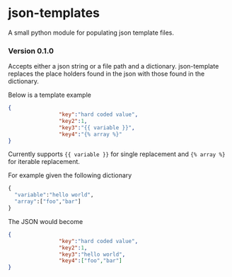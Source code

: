 # json-templates

A small python module for populating json template files.

### Version 0.1.0

Accepts either a json string or a file path and a dictionary. json-template replaces the place holders found in the json with those found in the dictionary.

Below is a template example

```json
{
                "key":"hard coded value",
                "key2":1,
                "key3":"{{ variable }}",
                "key4":"{% array %}"
}
```

Currently supports `{{ variable }}` for single replacement and `{% array %}` for iterable replacement.

For example given the following dictionary
```python
{
  "variable":"hello world",
  "array":["foo","bar"]
}
```

The JSON would become

```json
{
                "key":"hard coded value",
                "key2":1,
                "key3":"hello world",
                "key4":["foo","bar"]
}
```
